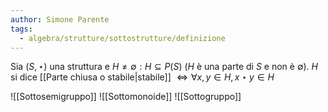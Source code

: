 ```yaml
---
author: Simone Parente
tags:
  - algebra/strutture/sottostrutture/definizione
---
```

Sia $(S,\star)$ una struttura e $H \neq \emptyset : H \subseteq P(S)$ ($H$ è una parte di $S$ e non è $\emptyset$).
	$H$ si dice [[Parte chiusa o stabile|stabile]] $\iff \forall x,y \in H, x \star y \in H$

![[Sottosemigruppo]]
![[Sottomonoide]]
![[Sottogruppo]]
